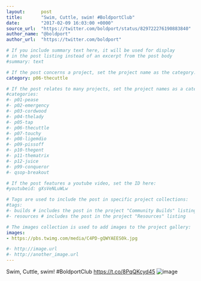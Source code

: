 ```yaml
---
layout:      post
title:       "Swim, Cuttle, swim! #BoldportClub"
date:        "2017-02-09 16:03:00 +0000"
source_url:  "https://twitter.com/boldport/status/829722276190883840"
author_name: "@boldport"
author_url:  "https://twitter.com/boldport"

# If you include summary text here, it will be used for display
# in the post listing instead of an excerpt from the post body
#summary: text

# If the post concerns a project, set the project name as the category:
category: p06-thecuttle

# If the post relates to many projects, set the project names as a categories array:
#categories:
#- p01-pease
#- p02-emergency
#- p03-cordwood
#- p04-thelady
#- p05-tap
#- p06-thecuttle
#- p07-touchy
#- p08-ligemdio
#- p09-pissoff
#- p10-thegent
#- p11-thematrix
#- p12-juice
#- p99-conqueror
#- qsop-breakout

# If the post features a youtube video, set the ID here:
#youtubeid: gXsVeNLuWLw

# Tags are used to include the post in specific project collections:
#tags:
#- builds # includes the post in the project "Community Builds" listing
#- resources # includes the post in the project "Resources" listing

# The images collection is used to add images to the project gallery:
images:
- https://pbs.twimg.com/media/C4PD-gQWYAEES0k.jpg

#- http://image.url
#- http://another_image.url
---
```


Swim, Cuttle, swim! #BoldportClub https://t.co/8PqQKcyd45
![image](https://pbs.twimg.com/media/C4PD-gQWYAEES0k.jpg)


